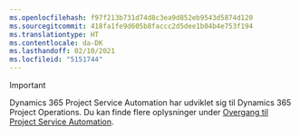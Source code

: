 ```yaml
---
ms.openlocfilehash: f97f213b731d74d8c3ea9d852eb9543d5874d120
ms.sourcegitcommit: 418fa1fe9d605b8faccc2d5dee1b04b4e753f194
ms.translationtype: HT
ms.contentlocale: da-DK
ms.lasthandoff: 02/10/2021
ms.locfileid: "5151744"
---
```

> [!IMPORTANT]
> Dynamics 365 Project Service Automation har udviklet sig til Dynamics 365 Project Operations. Du kan finde flere oplysninger under [Overgang til Project Service Automation](https://dynamics.microsoft.com/en-us/project-service-automation/overview/).
